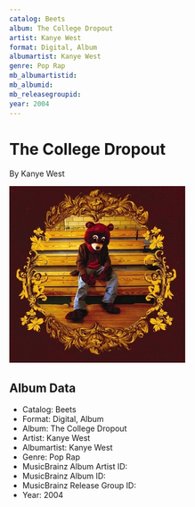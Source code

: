 ```yaml
---
catalog: Beets
album: The College Dropout
artist: Kanye West
format: Digital, Album
albumartist: Kanye West
genre: Pop Rap
mb_albumartistid: 
mb_albumid: 
mb_releasegroupid: 
year: 2004
---
```


# The College Dropout

By Kanye West

![](../../assets/beetscovers/Kanye_West-The_College_Dropout.jpg)

## Album Data

- Catalog: Beets
- Format: Digital, Album
- Album: The College Dropout
- Artist: Kanye West
- Albumartist: Kanye West
- Genre: Pop Rap
- MusicBrainz Album Artist ID: 
- MusicBrainz Album ID: 
- MusicBrainz Release Group ID: 
- Year: 2004

